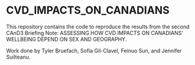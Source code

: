# CVD_IMPACTS_ON_CANADIANS
This repository contains the code to reproduce the results from the second CAnD3 Briefing Note: ASSESSING HOW CVD IMPACTS ON CANADIANS’ WELLBEING DEPEND ON SEX AND GEOGRAPHY.

Work done by Tyler Bruefach, Sofia Gil-Clavel, Feinuo Sun, and Jennifer Suilteanu.
